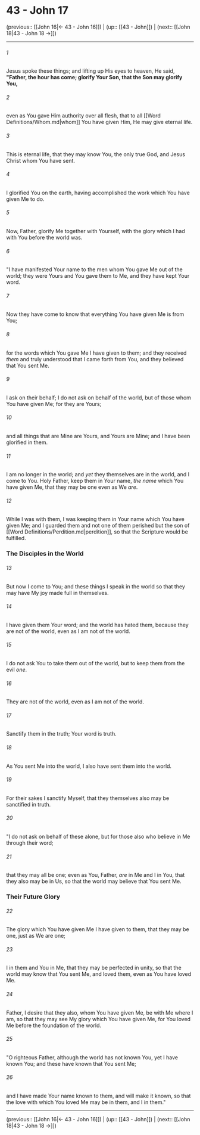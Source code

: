 # 43 - John 17

(previous:: [[John 16|← 43 - John 16]]) | (up:: [[43 - John]]) | (next:: [[John 18|43 - John 18 →]])

***


###### 1 
Jesus spoke these things; and lifting up His eyes to heaven, He said, **"Father, the hour has come; glorify Your Son, that the Son may glorify You,** 

###### 2 
even as You gave Him authority over all flesh, that to all [[Word Definitions/Whom.md|whom]] You have given Him, He may give eternal life. 

###### 3 
This is eternal life, that they may know You, the only true God, and Jesus Christ whom You have sent. 

###### 4 
I glorified You on the earth, having accomplished the work which You have given Me to do. 

###### 5 
Now, Father, glorify Me together with Yourself, with the glory which I had with You before the world was. 

###### 6 
"I have manifested Your name to the men whom You gave Me out of the world; they were Yours and You gave them to Me, and they have kept Your word. 

###### 7 
Now they have come to know that everything You have given Me is from You; 

###### 8 
for the words which You gave Me I have given to them; and they received _them_ and truly understood that I came forth from You, and they believed that You sent Me. 

###### 9 
I ask on their behalf; I do not ask on behalf of the world, but of those whom You have given Me; for they are Yours; 

###### 10 
and all things that are Mine are Yours, and Yours are Mine; and I have been glorified in them. 

###### 11 
I am no longer in the world; and _yet_ they themselves are in the world, and I come to You. Holy Father, keep them in Your name, _the name_ which You have given Me, that they may be one even as We _are_. 

###### 12 
While I was with them, I was keeping them in Your name which You have given Me; and I guarded them and not one of them perished but the son of [[Word Definitions/Perdition.md|perdition]], so that the Scripture would be fulfilled.

### The Disciples in the World 

###### 13 
But now I come to You; and these things I speak in the world so that they may have My joy made full in themselves. 

###### 14 
I have given them Your word; and the world has hated them, because they are not of the world, even as I am not of the world. 

###### 15 
I do not ask You to take them out of the world, but to keep them from the evil _one_. 

###### 16 
They are not of the world, even as I am not of the world. 

###### 17 
Sanctify them in the truth; Your word is truth. 

###### 18 
As You sent Me into the world, I also have sent them into the world. 

###### 19 
For their sakes I sanctify Myself, that they themselves also may be sanctified in truth. 

###### 20 
"I do not ask on behalf of these alone, but for those also who believe in Me through their word; 

###### 21 
that they may all be one; even as You, Father, _are_ in Me and I in You, that they also may be in Us, so that the world may believe that You sent Me.

### Their Future Glory 

###### 22 
The glory which You have given Me I have given to them, that they may be one, just as We are one; 

###### 23 
I in them and You in Me, that they may be perfected in unity, so that the world may know that You sent Me, and loved them, even as You have loved Me. 

###### 24 
Father, I desire that they also, whom You have given Me, be with Me where I am, so that they may see My glory which You have given Me, for You loved Me before the foundation of the world. 

###### 25 
"O righteous Father, although the world has not known You, yet I have known You; and these have known that You sent Me; 

###### 26 
and I have made Your name known to them, and will make it known, so that the love with which You loved Me may be in them, and I in them."

***

(previous:: [[John 16|← 43 - John 16]]) | (up:: [[43 - John]]) | (next:: [[John 18|43 - John 18 →]])

